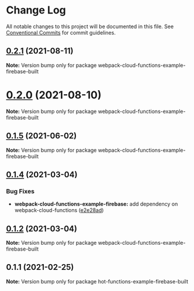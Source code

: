 # Change Log

All notable changes to this project will be documented in this file.
See [Conventional Commits](https://conventionalcommits.org) for commit guidelines.

## [0.2.1](https://github.com/hedgepigdaniel/webpack-cloud-functions/compare/v0.2.0...v0.2.1) (2021-08-11)

**Note:** Version bump only for package webpack-cloud-functions-example-firebase-built





# [0.2.0](https://github.com/hedgepigdaniel/webpack-cloud-functions/compare/v0.1.5...v0.2.0) (2021-08-10)

**Note:** Version bump only for package webpack-cloud-functions-example-firebase-built





## [0.1.5](https://github.com/hedgepigdaniel/webpack-cloud-functions/compare/v0.1.4...v0.1.5) (2021-06-02)

**Note:** Version bump only for package webpack-cloud-functions-example-firebase-built





## [0.1.4](https://github.com/hedgepigdaniel/webpack-cloud-functions/compare/v0.1.3...v0.1.4) (2021-03-04)


### Bug Fixes

* **webpack-cloud-functions-example-firebase:** add dependency on webpack-cloud-functions ([e2e28ad](https://github.com/hedgepigdaniel/webpack-cloud-functions/commit/e2e28ad2d6054b7d62e227c9441c8127cc84567c))





## [0.1.2](https://github.com/hedgepigdaniel/webpack-cloud-functions/compare/v0.1.1...v0.1.2) (2021-03-04)

**Note:** Version bump only for package webpack-cloud-functions-example-firebase-built





## 0.1.1 (2021-02-25)

**Note:** Version bump only for package hot-functions-example-firebase-built
